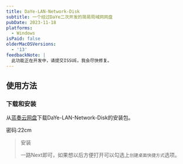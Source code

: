 ```yaml
---
title: DaYe-LAN-Network-Disk
subtitle: 一个经过DaYe二次开发的简易局域网网盘
pubDate: 2023-11-18
platforms:
  - Windows
isPaid: false
olderMacOSVersions:
  - '13'
feedbackNote: |
  此功能正在开发中，请提交ISSUE，我会尽快修复。
---
```

## 使用方法
### 下载和安装
从[蓝奏云网盘](https://wwt.lanzn.com/i0LfJ1nqss7e)下载DaYe-LAN-Network-Disk的安装包。

密码:22cm

> 安装
>
> 一路Next即可，如果想以后方便打开可以勾选上`创建桌面快捷方式`选项。